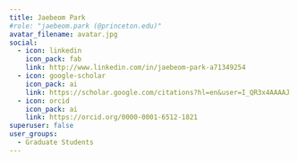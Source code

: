 ```yaml
---
title: Jaebeom Park
#role: "jaebeom.park (@princeton.edu)"
avatar_filename: avatar.jpg
social:
  - icon: linkedin
    icon_pack: fab
    link: http://www.linkedin.com/in/jaebeom-park-a71349254
  - icon: google-scholar
    icon_pack: ai
    link: https://scholar.google.com/citations?hl=en&user=I_QR3x4AAAAJ
  - icon: orcid
    icon_pack: ai
    link: https://orcid.org/0000-0001-6512-1821
superuser: false
user_groups:
  - Graduate Students
---
```

